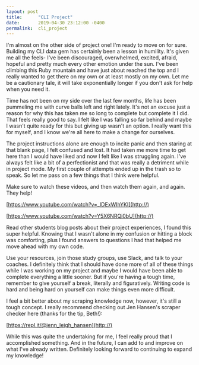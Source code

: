 ```yaml
---
layout: post
title:      "CLI Project"
date:       2019-04-30 23:12:00 -0400
permalink:  cli_project
---
```



I'm almost on the other side of project one! I'm ready to move on for sure. Building my CLI data gem has certainly been a lesson in humility. It's given me all the feels- I've been discouraged, overwhelmed, excited, afraid, hopeful and pretty much every other emotion under the sun. I've been climbing this Ruby mountain and have just about reached the top and I really wanted to get there on my own or at least mostly on my own. Let me be a cautionary tale, it will take exponentially longer if you don't ask for help when you need it. 

Time has not been on my side over the last few months, life has been pummeling me with curve balls left and right lately. It's not an excuse just a reason for why this has taken me so long to complete but complete it I did. That feels really good to say. I felt like I was falling so far behind and maybe I wasn't quite ready for this but giving up wasn't an option. I really want this for myself, and I know we're all here to make a change for ourselves. 

The project instructions alone are enough to incite panic and then staring at that blank page, I felt confused and lost. It had taken me more time to get here than I would have liked and now I felt like I was struggling again. I've always felt like a bit of a perfectionist and that was really a detriment while in project mode. My first couple of attempts ended up in the trash so to speak. So let me pass on a few things that I think were helpful. 

Make sure to watch these videos, and then watch them again, and again. They help! 

[https://www.youtube.com/watch?v=_lDExWIhYKI](http://)

[https://www.youtube.com/watch?v=Y5X6NRQi0bU](http://)

Read other students blog posts about their project experiences, I found this super helpful. Knowing that I wasn't alone in my confusion or hitting a block was comforting, plus I found answers to questions I had that helped me move ahead with my own code. 

Use your resources, join those study groups, use Slack, and talk to your coaches. I definitely think that I should have done more of all of these things while I was working on my project and maybe I would have been able to complete everything a little sooner. But if you're having a tough time, remember to give yourself a break, literally and figuratively. Writing code is hard and being hard on yourself can make things even more difficult. 

I feel a bit better about my scraping knowledge now, however, it's still a tough concept. I really recommend checking out Jen Hansen's scraper checker here (thanks for the tip, Beth!): 

[https://repl.it/@jenn_leigh_hansen](http://)


While this was quite the undertaking for me, I feel really proud that I accomplished something. And in the future, I can add to and improve on what I've already written. Definitely looking forward to continuing to expand my knowledge! 

